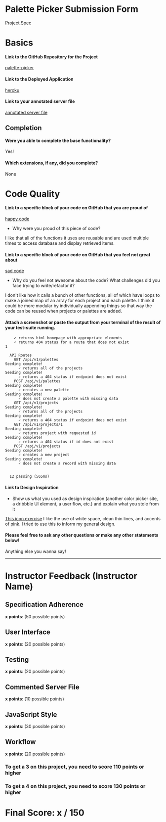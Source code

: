 # Palette Picker Submission Form

[Project Spec](http://frontend.turing.io/projects/palette-picker.html)

# Basics

#### Link to the GitHub Repository for the Project
[palette-picker](https://github.com/farmermel/palett-picker)

#### Link to the Deployed Application
[heroku](https://melenasuliteanu-palette-lab.herokuapp.com/)

#### Link to your annotated server file
[annotated server file](https://github.com/farmermel/palett-picker/tree/commented)

## Completion

#### Were you able to complete the base functionality?

Yes!

#### Which extensions, if any, did you complete?

None

# Code Quality

#### Link to a specific block of your code on GitHub that you are proud of
[happy code](https://github.com/farmermel/palett-picker/blob/master/public/js/scripts.js#L170-L178)

* Why were you proud of this piece of code?

I like that all of the functions it uses are reusable and are used multiple times to access database and display retrieved items.

#### Link to a specific block of your code on GitHub that you feel not great about
[sad code](https://github.com/farmermel/palett-picker/blob/master/public/js/scripts.js#L156-L168)

* Why do you feel not awesome about the code? What challenges did you face trying to write/refactor it?

I don't like how it calls a bunch of other functions, all of which have loops to make a joined map of an array for each project and each palette. I think it could be more modular by individually appending things so that way the code can be reused when projects or palettes are added.


#### Attach a screenshot or paste the output from your terminal of the result of your test-suite running.

``` Client Routes
    ✓ returns html homepage with appropriate elements
    ✓ returns 404 status for a route that does not exist
1

  API Routes
    GET /api/v1/palettes
Seeding complete!
      ✓ returns all of the projects
Seeding complete!
      ✓ returns a 404 status if endpoint does not exist
    POST /api/v1/palettes
Seeding complete!
      ✓ creates a new palette
Seeding complete!
      ✓ does not create a palette with missing data
    GET /api/v1/projects
Seeding complete!
      ✓ returns all of the projects
Seeding complete!
      ✓ returns a 404 status if endpoint does not exist
    GET /api/v1/projects/1
Seeding complete!
      ✓ returns project with requested id
Seeding complete!
      ✓ returns a 404 status if id does not exist
    POST /api/v1/projects
Seeding complete!
      ✓ creates a new project
Seeding complete!
      ✓ does not create a record with missing data


  12 passing (565ms)
```

#### Link to Design Inspiration

* Show us what you used as design inspiration (another color picker site, a dribbble UI element, a user flow, etc.) and explain what you stole from it

[This icon exercise](https://dribbble.com/shots/4351747-Icon-Design-Exercise)
I like the use of white space, clean thin lines, and accents of pink. I tried to use this to inform my general design.

#### Please feel free to ask any other questions or make any other statements below!

Anything else you wanna say!

-----


# Instructor Feedback (Instructor Name)

## Specification Adherence

**x points**: (50 possible points)

## User Interface

**x points**: (20 possible points)

## Testing

**x points**: (20 possible points)

## Commented Server File

**x points**: (10 possible points)

## JavaScript Style

**x points**: (30 possible points)

## Workflow

**x points**: (20 possible points)


### To get a 3 on this project, you need to score 110 points or higher
### To get a 4 on this project, you need to score 130 points or higher

# Final Score: x / 150

